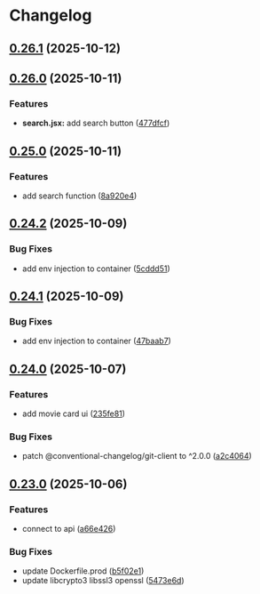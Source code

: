 # Changelog

## [0.26.1](https://gitlab.com/cheulong-devops/movies-finder/movies-finder-frontend/compare/0.26.0...0.26.1) (2025-10-12)

## [0.26.0](https://gitlab.com/cheulong-devops/movies-finder/movies-finder-frontend/compare/0.25.0...0.26.0) (2025-10-11)

### Features

* **search.jsx:** add search button ([477dfcf](https://gitlab.com/cheulong-devops/movies-finder/movies-finder-frontend/commit/477dfcf94e3c8be484063480c1aaefe55ab5fe35))

## [0.25.0](https://gitlab.com/cheulong-devops/movies-finder/movies-finder-frontend/compare/0.24.2...0.25.0) (2025-10-11)

### Features

* add search function ([8a920e4](https://gitlab.com/cheulong-devops/movies-finder/movies-finder-frontend/commit/8a920e43cc8a58706cc5212e84fc394bb9cccc99))

## [0.24.2](https://gitlab.com/cheulong-devops/movies-finder/movies-finder-frontend/compare/0.24.1...0.24.2) (2025-10-09)

### Bug Fixes

* add env injection to container ([5cddd51](https://gitlab.com/cheulong-devops/movies-finder/movies-finder-frontend/commit/5cddd518c424febd600382b6782d9df46eaf9afe))

## [0.24.1](https://gitlab.com/cheulong-devops/movies-finder/movies-finder-frontend/compare/0.24.0...0.24.1) (2025-10-09)

### Bug Fixes

* add env injection to container ([47baab7](https://gitlab.com/cheulong-devops/movies-finder/movies-finder-frontend/commit/47baab70373ebf68bb8977dc60f29e34d78c8e7f))

## [0.24.0](https://gitlab.com/cheulong-devops/movies-finder/movies-finder-frontend/compare/0.23.0...0.24.0) (2025-10-07)

### Features

* add  movie card ui ([235fe81](https://gitlab.com/cheulong-devops/movies-finder/movies-finder-frontend/commit/235fe81baa36a0feabf890565707b6e1498c2bb2))

### Bug Fixes

* patch @conventional-changelog/git-client to ^2.0.0 ([a2c4064](https://gitlab.com/cheulong-devops/movies-finder/movies-finder-frontend/commit/a2c406424f03530798653fd720f5f1d642758a3d))

## [0.23.0](https://gitlab.com/cheulong-devops/movies-finder/movies-finder-frontend/compare/0.1.17...0.23.0) (2025-10-06)

### Features

* connect to api ([a66e426](https://gitlab.com/cheulong-devops/movies-finder/movies-finder-frontend/commit/a66e4261996285f03698f53ef1a2b7e1c43af143))

### Bug Fixes

* update Dockerfile.prod ([b5f02e1](https://gitlab.com/cheulong-devops/movies-finder/movies-finder-frontend/commit/b5f02e1e743c4fb7696fc5f6e885f4a8c2e6b48a))
* update libcrypto3 libssl3 openssl ([5473e6d](https://gitlab.com/cheulong-devops/movies-finder/movies-finder-frontend/commit/5473e6d40c9e5f6cb3b9d686b011842ea5a3c8d7))
